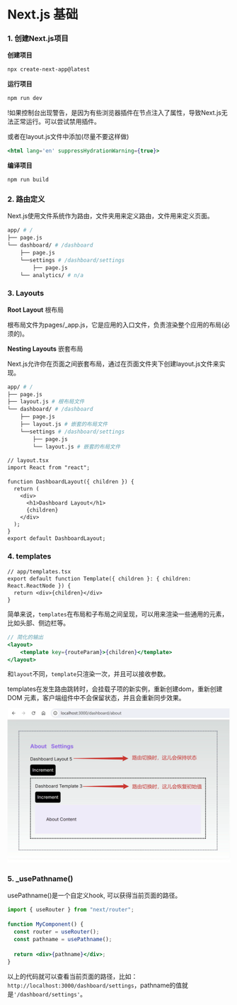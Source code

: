# Next.js 基础

### 1. 创建Next.js项目

**创建项目**
```sh
npx create-next-app@latest
```

**运行项目**
```sh
npm run dev
```

!如果控制台出现警告，是因为有些浏览器插件在节点注入了属性，导致Next.js无法正常运行。可以尝试禁用插件。

或者在layout.js文件中添加(尽量不要这样做)
```jsx
<html lang='en' suppressHydrationWarning={true}>
```  

**编译项目**
```sh
npm run build
```

### 2. 路由定义

Next.js使用文件系统作为路由，文件夹用来定义路由，文件用来定义页面。

```sh 
app/ # /
├── page.js 
└── dashboard/ # /dashboard
    ├── page.js
    └──settings # /dashboard/settings
        ├── page.js 
    └── analytics/ # n/a
```

### 3. Layouts

**Root Layout**  根布局

根布局文件为pages/_app.js，它是应用的入口文件，负责渲染整个应用的布局(必须的)。

**Nesting Layouts**  嵌套布局

Next.js允许你在页面之间嵌套布局，通过在页面文件夹下创建layout.js文件来实现。

```sh
app/ # /
├── page.js 
├── layout.js # 根布局文件
└── dashboard/ # /dashboard
    ├── page.js
    ├── layout.js # 嵌套的布局文件
    └──settings # /dashboard/settings
        ├── page.js 
        └── layout.js # 嵌套的布局文件
```
```tsx
// layout.tsx
import React from "react";

function DashboardLayout({ children }) {
  return (
    <div>
      <h1>Dashboard Layout</h1>
      {children}
    </div>
  );
}
export default DashboardLayout;
```

### 4. templates

```tsx
// app/templates.tsx
export default function Template({ children }: { children: React.ReactNode }) {
  return <div>{children}</div>
}
```
简单来说，`templates`在布局和子布局之间呈现，可以用来渲染一些通用的元素，比如头部、侧边栏等。
```jsx
// 简化的输出
<layout>
    <template key={routeParam}>{children}</template>
</layout>
```
和`layout`不同，`template`只渲染一次，并且可以接收参数。

templates在发生路由跳转时，会挂载子项的新实例，重新创建dom，重新创建 DOM 元素，客户端组件中不会保留状态，并且会重新同步效果。

![templates](./images/关于template.png)

### 5. _usePathname()

usePathname()是一个自定义hook, 可以获得当前页面的路径。

```jsx
import { useRouter } from "next/router";

function MyComponent() {
  const router = useRouter();
  const pathname = usePathname();

  return <div>{pathname}</div>;
}
```
以上的代码就可以查看当前页面的路径，比如：`http://localhost:3000/dashboard/settings`，pathname的值就是`'/dashboard/settings'`。


